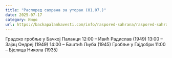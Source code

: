 ```yaml
---
title: "Распоред сахрана за уторак (01.07.)"
date: 2025-07-17
category: Инфо
url: https://backapalankavesti.com/info/raspored-sahrana/raspored-sahrana-za-utorak-01-07/
---
```


Градско гробље у Бачкој Паланци
12:00 – Ивић Радислав (1949)
13:00 – Зајац Ондреј (1949)
14:00 – Баштић Љуба (1945)
Гробље у Гајдобри
11:00 – Бјелица Никола (1935)

